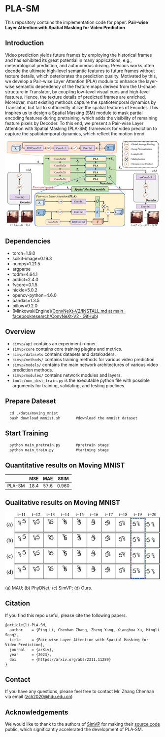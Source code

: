 # PLA-SM

This repository contains the implementation code for paper:
**Pair-wise Layer Attention with Spatial Masking for Video Prediction**  

## Introduction
Video prediction yields future frames by employing the historical frames and has exhibited its great potential in many applications, e.g., meteorological prediction, and autonomous driving. Previous works often decode the ultimate high-level semantic features to future frames without texture details, which deteriorates the prediction quality. Motivated by this, we develop a Pair-wise Layer Attention (PLA) module to enhance the layer-wise semantic dependency of the feature maps derived from the U-shape structure in Translator, by coupling low-level visual cues and high-level features. Hence, the texture details of predicted frames are enriched. Moreover, most existing methods capture the spatiotemporal dynamics by Translator, but fail to sufficiently utilize the spatial features of Encoder. This inspires us to design a Spatial Masking (SM) module to mask partial encoding features during pretraining, which adds the visibility of remaining feature pixels by Decoder. To this end, we present a Pair-wise Layer Attention with Spatial Masking (PLA-SM) framework for video prediction to capture the spatiotemporal dynamics, which reflect the motion trend. 

<p align="center">
    <img src="./readme_figures/overall_framework.png" width="600"> <br>
</p>

## Dependencies

* torch=1.9.0
* scikit-image=0.19.3
* numpy=1.21.5
* argparse
* tqdm=4.64.1
* addict=2.4.0
* fvcore=0.1.5
* hickle=5.0.2
* opencv-python=4.6.0
* pandas=1.3.5
* pillow=9.2.0
* [MinkowskiEngine]([ConvNeXt-V2/INSTALL.md at main · facebookresearch/ConvNeXt-V2 · GitHub](https://github.com/facebookresearch/ConvNeXt-V2/blob/main/INSTALL.md))

## Overview

* `simvp/api` contains an experiment runner.
* `simvp/core` contains core training plugins and metrics.
* `simvp/datasets` contains datasets and dataloaders.
* `simvp/methods/` contains training methods for various video prediction
* `simvp/models/` contains the main network architectures of various video prediction methods.
* `simvp/modules/` contains network modules and layers.
* `tools/non_dist_train.py` is the executable python file with possible arguments for training, validating, and testing pipelines.

## Prepare Dateset

```
  cd ./data/moving_mnist        
  bash download_mmnist.sh       #download the mmnist dataset
```

## Start Training

```
  python main_pretrain.py       #pretrain stage
  python main_train.py          #tarining stage
```

## Quantitative results on Moving MNIST

|                 | MSE  | MAE  | SSIM  |
|:---------------:|:----:|:----:|:-----:|
| PLA-SM          | 18.4 | 57.6 | 0.960 |

## Qualitative results on Moving MNIST

<p align="center">
    <img src="./readme_figures/MovingMNIST.png" width="600"> <br>
</p>
(a) MAU; (b) PhyDNet; (c) SimVP; (d) Ours.
 
## Citation
If you find this repo useful, please cite the following papers.
```
@article{li-PLA-SM,
  author    = {Ping Li, Chenhan Zhang, Zheng Yang, Xianghua Xu, Mingli Song},
  title     = {Pair-wise Layer Attention with Spatial Masking for Video Prediction},
  journal   = {arXiv},
  year      = {2023},
  doi       = {https://arxiv.org/abs/2311.11289}
}
```

## Contact

If you have any questions, please feel free to contact Mr. Zhang Chenhan via email (zch2020@hdu.edu.cn)

## Acknowledgements

We would like to thank to the authors of [SimVP](https://ieeexplore.ieee.org/stamp/stamp.jsp?tp=&arnumber=9879439) for making their [source code](https://github.com/gaozhangyang/SimVP-Simpler-yet-Better-Video-Prediction) public, which significantly accelerated the development of PLA-SM.
